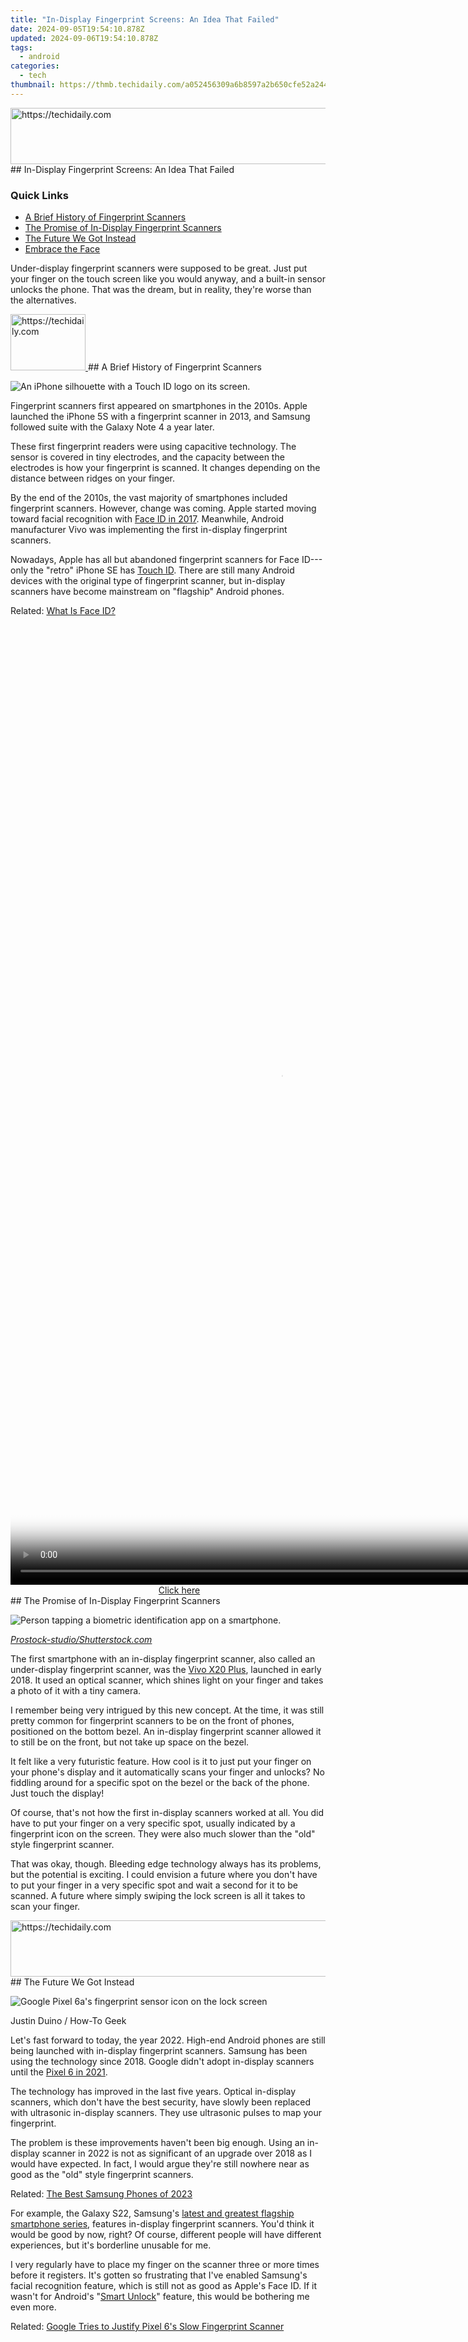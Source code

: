 ```yaml
---
title: "In-Display Fingerprint Screens: An Idea That Failed"
date: 2024-09-05T19:54:10.878Z
updated: 2024-09-06T19:54:10.878Z
tags:
  - android
categories:
  - tech
thumbnail: https://thmb.techidaily.com/a052456309a6b8597a2b650cfe52a2444e64bbcfce72d5244fd939ae4cf23b37.jpg
---
```


<!-- affiliate ads begin -->
<a href="https://ephamedtechinc.pxf.io/c/5597632/2137207/26400" target="_top" id="2137207">
  <img src="//a.impactradius-go.com/display-ad/26400-2137207" border="0" alt="https://techidaily.com" width="728" height="90"/>
</a>
<img height="0" width="0" src="https://ephamedtechinc.pxf.io/i/5597632/2137207/26400" style="position:absolute;visibility:hidden;" border="0" />
<!-- affiliate ads end -->
## In-Display Fingerprint Screens: An Idea That Failed

### Quick Links

* [A Brief History of Fingerprint Scanners](https://instagram-video-recordings.techidaily.com/new-capture-your-brilliance-in-insta-cinematic-footage/)
* [The Promise of In-Display Fingerprint Scanners](https://sim-unlock.techidaily.com/in-2024-top-11-free-apps-to-check-imei-on-vivo-y17s-phones-by-drfone-android/)
* [The Future We Got Instead](https://article-tips.techidaily.com/new-2024-approved-unveiling-the-best-21-hdmi-screens-side-by-side-review/)
* [Embrace the Face](https://games-able.techidaily.com/cutting-edge-displays-ifas-finest/)

 Under-display fingerprint scanners were supposed to be great. Just put your finger on the touch screen like you would anyway, and a built-in sensor unlocks the phone. That was the dream, but in reality, they're worse than the alternatives.

<!-- affiliate ads begin -->
<a href="https://aligracehair.sjv.io/c/5597632/2115910/19272" target="_top" id="2115910">
  <img src="//a.impactradius-go.com/display-ad/19272-2115910" border="0" alt="https://techidaily.com" width="120" height="90"/>
</a>
<img height="0" width="0" src="https://aligracehair.sjv.io/i/5597632/2115910/19272" style="position:absolute;visibility:hidden;" border="0" />
<!-- affiliate ads end -->
##  A Brief History of Fingerprint Scanners

![An iPhone silhouette with a Touch ID logo on its screen.](https://static1.howtogeekimages.com/wordpress/wp-content/uploads/2022/05/iphone_touch_id_hero_1.jpg?width=1198&amp;trim=1,1&amp;bg-color=000&amp;pad=1,1) 

 Fingerprint scanners first appeared on smartphones in the 2010s. Apple launched the iPhone 5S with a fingerprint scanner in 2013, and Samsung followed suite with the Galaxy Note 4 a year later.

 These first fingerprint readers were using capacitive technology. The sensor is covered in tiny electrodes, and the capacity between the electrodes is how your fingerprint is scanned. It changes depending on the distance between ridges on your finger.

 By the end of the 2010s, the vast majority of smartphones included fingerprint scanners. However, change was coming. Apple started moving toward facial recognition with [Face ID in 2017](https://instagram-video-files.techidaily.com/new-mastering-instagram-concealing-tags-efficiently/). Meanwhile, Android manufacturer Vivo was implementing the first in-display fingerprint scanners.

 Nowadays, Apple has all but abandoned fingerprint scanners for Face ID---only the "retro" iPhone SE has [Touch ID](https://facebook-video-recording.techidaily.com/from-zero-to-hero-how-to-triumph-with-10-powerful-fb-strategies-for-2024/). There are still many Android devices with the original type of fingerprint scanner, but in-display scanners have become mainstream on "flagship" Android phones.

Related: [What Is Face ID?](https://instagram-video-files.techidaily.com/new-mastering-instagram-concealing-tags-efficiently/) 

<!-- affiliate ads begin -->
<span id="2135471">
					<video width="864" height="1536" style="cursor:pointer"
           poster="//a.impactradius-go.com/display-clicktoplayimage/2135471.png"
           onclick="if(!this.playClicked){this.play();this.setAttribute('controls',true);this.playClicked=true;}">
	   <source src="//a.impactradius-go.com/display-ad/18498-2135471">
	   <img src="//a.impactradius-go.com/display-clicktoplayimage/2135471.png" style="border: none; height: 100%; width: 100%; object-fit: contain">
	</video>
	<div style="width:540px;text-align:center"><a href="javascript:window.open(decodeURIComponent('https%3A%2F%2Funicoeye.pxf.io%2Fc%2F5597632%2F2135471%2F18498'), '_blank');void(0);">Click here</a></div>
</span>
<img height="0" width="0" src="https://imp.pxf.io/i/5597632/2135471/18498" style="position:absolute;visibility:hidden;" border="0" />
<!-- affiliate ads end -->
##  The Promise of In-Display Fingerprint Scanners

![Person tapping a biometric identification app on a smartphone.](https://static1.howtogeekimages.com/wordpress/wp-content/uploads/2022/05/biometric-id-smartphone-hand.jpg) 

_[Prostock-studio/Shutterstock.com](https://www.shutterstock.com/image-photo/biometric-identification-woman-unlocking-smartphone-scanning-1898376952)_

 The first smartphone with an in-display fingerprint scanner, also called an under-display fingerprint scanner, was the [Vivo X20 Plus](https://www.gsmarena.com/vivo%5Fx20%5Fplus%5Fud%5Funderdisplay%5Ffingerprint%5Fscanner%5Fofficial-news-29302.php), launched in early 2018\. It used an optical scanner, which shines light on your finger and takes a photo of it with a tiny camera.

 I remember being very intrigued by this new concept. At the time, it was still pretty common for fingerprint scanners to be on the front of phones, positioned on the bottom bezel. An in-display fingerprint scanner allowed it to still be on the front, but not take up space on the bezel.

 It felt like a very futuristic feature. How cool is it to just put your finger on your phone's display and it automatically scans your finger and unlocks? No fiddling around for a specific spot on the bezel or the back of the phone. Just touch the display!

 Of course, that's not how the first in-display scanners worked at all. You did have to put your finger on a very specific spot, usually indicated by a fingerprint icon on the screen. They were also much slower than the "old" style fingerprint scanner.

 That was okay, though. Bleeding edge technology always has its problems, but the potential is exciting. I could envision a future where you don't have to put your finger in a very specific spot and wait a second for it to be scanned. A future where simply swiping the lock screen is all it takes to scan your finger.

<!-- affiliate ads begin -->
<a href="https://appsumo.8odi.net/c/5597632/2118305/7443" target="_top" id="2118305">
  <img src="//a.impactradius-go.com/display-ad/7443-2118305" border="0" alt="https://techidaily.com" width="728" height="90"/>
</a>
<img height="0" width="0" src="https://appsumo.8odi.net/i/5597632/2118305/7443" style="position:absolute;visibility:hidden;" border="0" />
<!-- affiliate ads end -->
##  The Future We Got Instead

![Google Pixel 6a's fingerprint sensor icon on the lock screen](https://static1.howtogeekimages.com/wordpress/wp-content/uploads/2022/07/Google-Pixel-6as-fingerprint-sensor-icon-on-the-lock-screen.jpg) 

Justin Duino / How-To Geek

 Let's fast forward to today, the year 2022\. High-end Android phones are still being launched with in-display fingerprint scanners. Samsung has been using the technology since 2018\. Google didn't adopt in-display scanners until the [Pixel 6 in 2021](https://tiktok-video-recordings.techidaily.com/updated-expert-strategies-for-keeping-tiktok-videos-available/).

 The technology has improved in the last five years. Optical in-display scanners, which don't have the best security, have slowly been replaced with ultrasonic in-display scanners. They use ultrasonic pulses to map your fingerprint.

 The problem is these improvements haven't been big enough. Using an in-display scanner in 2022 is not as significant of an upgrade over 2018 as I would have expected. In fact, I would argue they're still nowhere near as good as the "old" style fingerprint scanners.

Related: [The Best Samsung Phones of 2023](https://instagram-clips.techidaily.com/new-connecting-consciously-with-content-craftsmen-of-your-realm-for-2024/) 

 For example, the Galaxy S22, Samsung's [latest and greatest flagship smartphone series](https://instagram-clips.techidaily.com/new-connecting-consciously-with-content-craftsmen-of-your-realm-for-2024/), features in-display fingerprint scanners. You'd think it would be good by now, right? Of course, different people will have different experiences, but it's borderline unusable for me.

 I very regularly have to place my finger on the scanner three or more times before it registers. It's gotten so frustrating that I've enabled Samsung's facial recognition feature, which is still not as good as Apple's Face ID. If it wasn't for Android's "[Smart Unlock](https://desktop-recording.techidaily.com/updated-2024-approved-2023s-best-mobile-emulators-top-choices-for-your-classic-psp-adventures/)" feature, this would be bothering me even more.

Related: [Google Tries to Justify Pixel 6's Slow Fingerprint Scanner](https://tiktok-video-recordings.techidaily.com/updated-expert-strategies-for-keeping-tiktok-videos-available/) 

<!-- affiliate ads begin -->
<span id="1495277">
					<video width="1536" height="864" style="cursor:pointer"
           poster="//a.impactradius-go.com/display-clicktoplayimage/1495277.png"
           onclick="if(!this.playClicked){this.play();this.setAttribute('controls',true);this.playClicked=true;}">
	   <source src="//a.impactradius-go.com/display-ad/17189-1495277">
	   <img src="//a.impactradius-go.com/display-clicktoplayimage/1495277.png" style="border: none; height: 100%; width: 100%; object-fit: contain">
	</video>
	<div style="width:960px;text-align:center"><a href="javascript:window.open(decodeURIComponent('https%3A%2F%2Ffunwhole.sjv.io%2Fc%2F5597632%2F1495277%2F17189'), '_blank');void(0);">Click here</a></div>
</span>
<img height="0" width="0" src="https://imp.pxf.io/i/5597632/1495277/17189" style="position:absolute;visibility:hidden;" border="0" />
<!-- affiliate ads end -->
##  Embrace the Face

![The "Use Face ID with a Mask" screen on an iPhone.](https://static1.howtogeekimages.com/wordpress/wp-content/uploads/2022/03/Use-Face-ID-with-a-Mask-screen-on-iPhone.jpg) 

<!-- affiliate ads begin -->
<a href="https://ephamedtechinc.pxf.io/c/5597632/2137227/26400" target="_top" id="2137227">
  <img src="//a.impactradius-go.com/display-ad/26400-2137227" border="0" alt="https://techidaily.com" width="728" height="90"/>
</a>
<img height="0" width="0" src="https://ephamedtechinc.pxf.io/i/5597632/2137227/26400" style="position:absolute;visibility:hidden;" border="0" />
<!-- affiliate ads end -->
Justin Duino / How-To Geek

 Apple seems to think facial recognition is the future, and having used Face ID, I think I agree. The potential of under-display scanners seemed great, but the real-world implementation has left much to be desired.

 It's been nearly five years since the first in-display scanner appeared on a smartphone. Why are they still being outperformed by old-style scanners on [budget Android phones](https://sim-unlock.techidaily.com/top-10-vivo-y77t-android-sim-unlock-apk-by-drfone-android/)? If Android manufacturers don't want to use the old-style scanners, their focus should be put on competing with Face ID.

Related: [The Best Budget Android Phones of 2023](https://sim-unlock.techidaily.com/top-10-vivo-y77t-android-sim-unlock-apk-by-drfone-android/) 

 In my experience, Face ID is just as fast and reliable as an old-style fingerprint scanner. It's certainly not perfect---it's less accurate while [wearing a mask](https://some-techniques.techidaily.com/in-2024-harmonious-hushes-softening-sounds-with-garageband/), for example---but it's very good. The big benefit of Face ID, however, is that it's actually secure.

 On iPhones, Face ID can be used as a security measure for things like making purchases in the App Store. That's not the case for facial recognition features on Android phones. If you opt to use that method on the lock screen, you'll need a secondary security method for purchases and other things.

 The dream of a phone with an entire touch screen that can scan your finger was nice, but it hasn't happened. At this point, I'm not sure we'll ever get there. It's time to move on to something better.

Related: [How to Use Face ID With a Mask on iPhone](https://some-techniques.techidaily.com/in-2024-harmonious-hushes-softening-sounds-with-garageband/)

<ins class="adsbygoogle"
     style="display:block"
     data-ad-format="autorelaxed"
     data-ad-client="ca-pub-7571918770474297"
     data-ad-slot="1223367746"></ins>



<ins class="adsbygoogle"
     style="display:block"
     data-ad-client="ca-pub-7571918770474297"
     data-ad-slot="8358498916"
     data-ad-format="auto"
     data-full-width-responsive="true"></ins>


